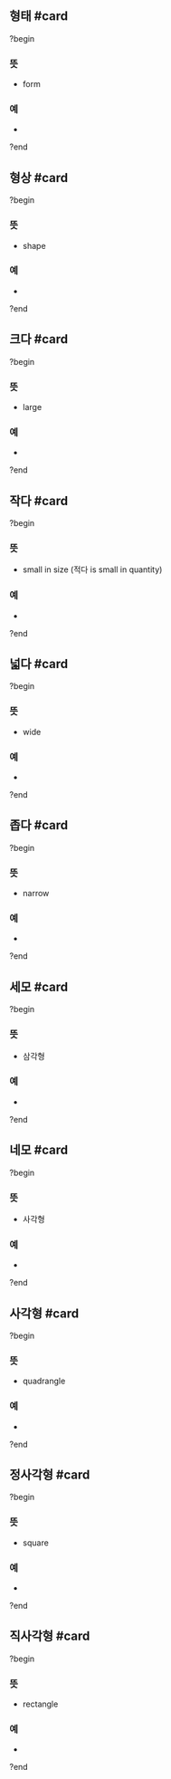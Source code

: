 ## 형태 #card
?begin
### 뜻
- form
### 예
-
?end

## 형상 #card
?begin
### 뜻
- shape
### 예
-
?end


## 크다 #card
?begin
### 뜻
- large
### 예
-
<!--SR:!2025-08-21,81,270-->
?end


## 작다 #card
?begin
### 뜻
- small in size (적다 is small in quantity)
### 예
-
<!--SR:!2025-09-14,28,234-->
?end


## 넓다 #card
?begin
### 뜻
- wide
### 예
-
<!--SR:!2025-12-13,162,270-->
?end


## 좁다 #card
?begin
### 뜻
- narrow
### 예
-
?end

## 세모 #card
?begin
### 뜻
- 삼각형
### 예
-
?end

## 네모 #card
?begin
### 뜻
- 사각형
### 예
-
?end

## 사각형 #card
?begin
### 뜻
- quadrangle
### 예
-
?end

## 정사각형 #card
?begin
### 뜻
- square
### 예
-
?end

## 직사각형 #card
?begin
### 뜻
- rectangle
### 예
-
?end


